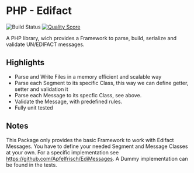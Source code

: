 # PHP - Edifact

![Build Status](https://travis-ci.org/Apfelfrisch/Edifact.svg?branch=master)
[![Quality Score](https://scrutinizer-ci.com/g/Apfelfrisch/Edifact/badges/quality-score.png?b=master)](https://scrutinizer-ci.com/g/Apfelfrisch/Edifact/?branch=master)

A PHP library, wich provides a Framework to parse, build, serialize and validate UN/EDIFACT messages.

Highlights
-------
* Parse and Write Files in a memory efficient and scalable way 
* Parse each Segment to its specific Class, this way we can define getter, setter and validation it
* Parse each Message to its specfic Class, see above.
* Validate the Message, with predefined rules. 
* Fully unit tested

Notes
-------
This Package only provides the basic Framework to work with Edifact Messages.
You have to define your needed Segment and Message Classes at your own. 
For a specific implementation see https://github.com/Apfelfrisch/EdiMessages. 
A Dummy implementation can be found in the tests.
